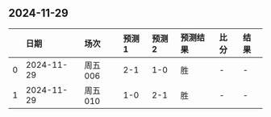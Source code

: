 

## 2024-11-29

|    | 日期       | 场次    | 预测1   | 预测2   | 预测结果   | 比分   | 结果   |
|---:|:-----------|:--------|:--------|:--------|:-----------|:-------|:-------|
|  0 | 2024-11-29 | 周五006 | 2-1     | 1-0     | 胜         | -      | -      |
|  1 | 2024-11-29 | 周五010 | 1-0     | 2-1     | 胜         | -      | -      |

